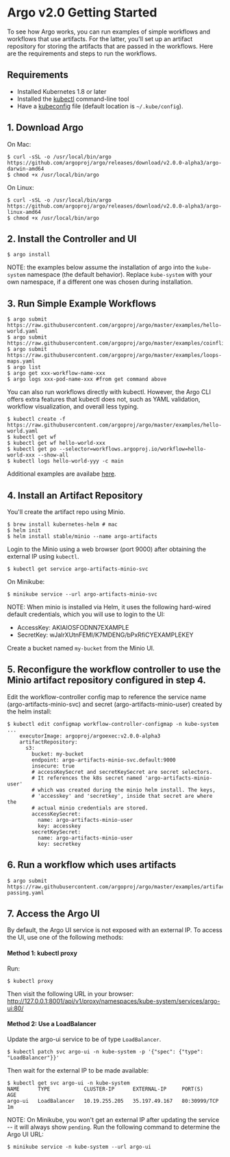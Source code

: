 # Argo v2.0 Getting Started

To see how Argo works, you can run examples of simple workflows and workflows that use artifacts. For the latter, you'll set up an artifact repository for storing the artifacts that are passed in the workflows. Here are the requirements and steps to run the workflows.

## Requirements
* Installed Kubernetes 1.8 or later
* Installed the [kubectl](https://kubernetes.io/docs/tasks/tools/install-kubectl/) command-line tool
* Have a [kubeconfig](https://kubernetes.io/docs/tasks/access-application-cluster/configure-access-multiple-clusters/) file (default location is `~/.kube/config`).

## 1. Download Argo

On Mac:
```
$ curl -sSL -o /usr/local/bin/argo https://github.com/argoproj/argo/releases/download/v2.0.0-alpha3/argo-darwin-amd64
$ chmod +x /usr/local/bin/argo
```
On Linux:
```
$ curl -sSL -o /usr/local/bin/argo https://github.com/argoproj/argo/releases/download/v2.0.0-alpha3/argo-linux-amd64
$ chmod +x /usr/local/bin/argo
```

## 2. Install the Controller and UI
```
$ argo install
```

NOTE: the examples below assume the installation of argo into the `kube-system` namespace (the default behavior). Replace `kube-system` with your own namespace, if a different one was chosen during installation.

## 3. Run Simple Example Workflows
```
$ argo submit https://raw.githubusercontent.com/argoproj/argo/master/examples/hello-world.yaml
$ argo submit https://raw.githubusercontent.com/argoproj/argo/master/examples/coinflip.yaml
$ argo submit https://raw.githubusercontent.com/argoproj/argo/master/examples/loops-maps.yaml
$ argo list
$ argo get xxx-workflow-name-xxx
$ argo logs xxx-pod-name-xxx #from get command above
```

You can also run workflows directly with kubectl. However, the Argo CLI offers extra features that kubectl does not, such as YAML validation, workflow visualization, and overall less typing.
```
$ kubectl create -f https://raw.githubusercontent.com/argoproj/argo/master/examples/hello-world.yaml
$ kubectl get wf
$ kubectl get wf hello-world-xxx
$ kubectl get po --selector=workflows.argoproj.io/workflow=hello-world-xxx --show-all
$ kubectl logs hello-world-yyy -c main
```

Additional examples are availabe [here](https://github.com/argoproj/argo/blob/master/examples/README.md).

## 4. Install an Artifact Repository

You'll create the artifact repo using Minio.
```
$ brew install kubernetes-helm # mac
$ helm init
$ helm install stable/minio --name argo-artifacts
```

Login to the Minio using a web browser (port 9000) after obtaining the external IP using `kubectl`.
```
$ kubectl get service argo-artifacts-minio-svc
```
On Minikube:
```
$ minikube service --url argo-artifacts-minio-svc
```

NOTE: When minio is installed via Helm, it uses the following hard-wired default credentials,
which you will use to login to the UI:
* AccessKey: AKIAIOSFODNN7EXAMPLE
* SecretKey: wJalrXUtnFEMI/K7MDENG/bPxRfiCYEXAMPLEKEY

Create a bucket named `my-bucket` from the Minio UI.

## 5. Reconfigure the workflow controller to use the Minio artifact repository configured in step 4.

Edit the workflow-controller config map to reference the service name (argo-artifacts-minio-svc) and secret (argo-artifacts-minio-user) created by the helm install:
```
$ kubectl edit configmap workflow-controller-configmap -n kube-system
...
    executorImage: argoproj/argoexec:v2.0.0-alpha3
    artifactRepository:
      s3:
        bucket: my-bucket
        endpoint: argo-artifacts-minio-svc.default:9000
        insecure: true
        # accessKeySecret and secretKeySecret are secret selectors.
        # It references the k8s secret named 'argo-artifacts-minio-user'
        # which was created during the minio helm install. The keys,
        # 'accesskey' and 'secretkey', inside that secret are where the
        # actual minio credentials are stored.
        accessKeySecret:
          name: argo-artifacts-minio-user
          key: accesskey
        secretKeySecret:
          name: argo-artifacts-minio-user
          key: secretkey
```

## 6. Run a workflow which uses artifacts
```
$ argo submit https://raw.githubusercontent.com/argoproj/argo/master/examples/artifact-passing.yaml
```

## 7. Access the Argo UI

By default, the Argo UI service is not exposed with an external IP. To access the UI, use one of the following methods:

#### Method 1: kubectl proxy
Run:
```
$ kubectl proxy
```
Then visit the following URL in your browser: http://127.0.0.1:8001/api/v1/proxy/namespaces/kube-system/services/argo-ui:80/

#### Method 2: Use a LoadBalancer

Update the argo-ui service to be of type `LoadBalancer`.
```
$ kubectl patch svc argo-ui -n kube-system -p '{"spec": {"type": "LoadBalancer"}}'
```
Then wait for the external IP to be made available:
```
$ kubectl get svc argo-ui -n kube-system
NAME      TYPE           CLUSTER-IP      EXTERNAL-IP     PORT(S)        AGE
argo-ui   LoadBalancer   10.19.255.205   35.197.49.167   80:30999/TCP   1m
```

NOTE: On Minikube, you won't get an external IP after updating the service -- it will always show `pending`. Run the following command to determine the Argo UI URL:
```
$ minikube service -n kube-system --url argo-ui
```
